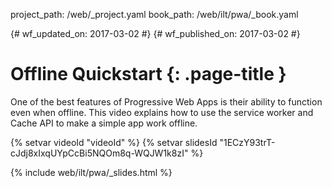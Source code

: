 project_path: /web/_project.yaml
book_path: /web/ilt/pwa/_book.yaml

{# wf_updated_on: 2017-03-02 #}
{# wf_published_on: 2017-03-02 #}

# Offline Quickstart {: .page-title }

One of the best features of Progressive Web Apps is their ability to function
even when offline. This video explains how to use the service worker and Cache
API to make a simple app work offline.

{% setvar videoId "videoId" %}
{% setvar slidesId "1ECzY93trT-cJdj8xIxqUYpCcBi5NQOm8q-WQJW1k8zI" %}

{% include web/ilt/pwa/_slides.html %}

